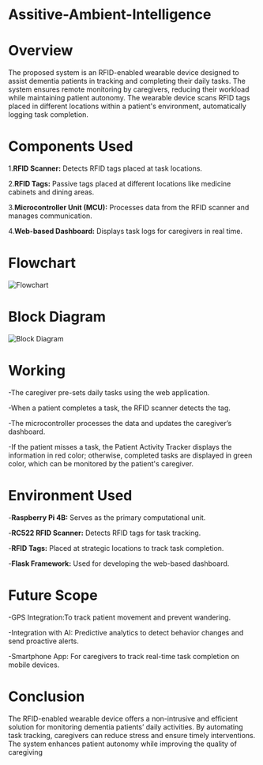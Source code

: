 # Assitive-Ambient-Intelligence
# Overview
The proposed system is an RFID-enabled wearable device designed to assist dementia patients in tracking and completing their daily tasks. The system ensures remote monitoring by caregivers, reducing their workload while maintaining patient autonomy. The wearable device scans RFID tags placed in different locations within a patient's environment, automatically logging task completion.
# Components Used
1.**RFID Scanner:** Detects RFID tags placed at task locations.

2.**RFID Tags:** Passive tags placed at different locations like medicine cabinets and dining areas.

3.**Microcontroller Unit (MCU):** Processes data from the RFID scanner and manages communication.

4.**Web-based Dashboard:** Displays task logs for caregivers in real time.

# Flowchart
![Flowchart](https://github.com/user-attachments/assets/6c903e36-9647-4dce-b99d-b1bab9624494)
# Block Diagram
![Block Diagram](https://github.com/user-attachments/assets/0fa2eb1c-818f-419c-9870-fb8a47286000)
# Working
-The caregiver pre-sets daily tasks using the web application.

-When a patient completes a task, the RFID scanner detects the tag.

-The microcontroller processes the data and updates the caregiver’s dashboard.

-If the patient misses a task, the Patient Activity Tracker displays the information in red color; otherwise, completed tasks are displayed in green color, which can be monitored by the patient's caregiver.

# Environment Used
-**Raspberry Pi 4B:** Serves as the primary computational unit.

-**RC522 RFID Scanner:** Detects RFID tags for task tracking.

-**RFID Tags:** Placed at strategic locations to track task completion.

-**Flask Framework:** Used for developing the web-based dashboard.

# Future Scope
-GPS Integration:To track patient movement and prevent wandering.

-Integration with AI: Predictive analytics to detect behavior changes and send proactive alerts.

-Smartphone App: For caregivers to track real-time task completion on mobile devices.

# Conclusion
The RFID-enabled wearable device offers a non-intrusive and efficient solution for monitoring dementia patients’ daily activities. By automating task tracking, caregivers can reduce stress and ensure timely interventions. The system enhances patient autonomy while improving the quality of caregiving
